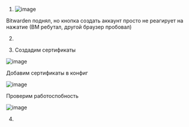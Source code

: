 1) ![image](https://user-images.githubusercontent.com/42189764/207098619-8203b032-f471-4729-a6c2-f2ddcdfc5249.png)

Bitwarden поднял, но кнопка создать аккаунт просто не реагирует на нажатие (ВМ ребутал, другой браузер пробовал)

2)


3) Создадим сертификаты

![image](https://user-images.githubusercontent.com/42189764/207131644-0812ebba-fefc-4549-8cf9-30b1595fee81.png)

Добавим сертификаты в конфиг

![image](https://user-images.githubusercontent.com/42189764/207131791-019909f3-9e0a-4101-9bea-18459f931140.png)

Проверим работоспобность

![image](https://user-images.githubusercontent.com/42189764/207113784-d8a43a08-94b7-40b5-8597-8484813ec6b2.png)

4) 
